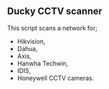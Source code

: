## Ducky CCTV scanner
This script scans a network for;
- Hikvision, 
- Dahua, 
- Axis, 
- Hanwha Techwin, 
- IDIS, 
- Honeywell 
CCTV cameras.
